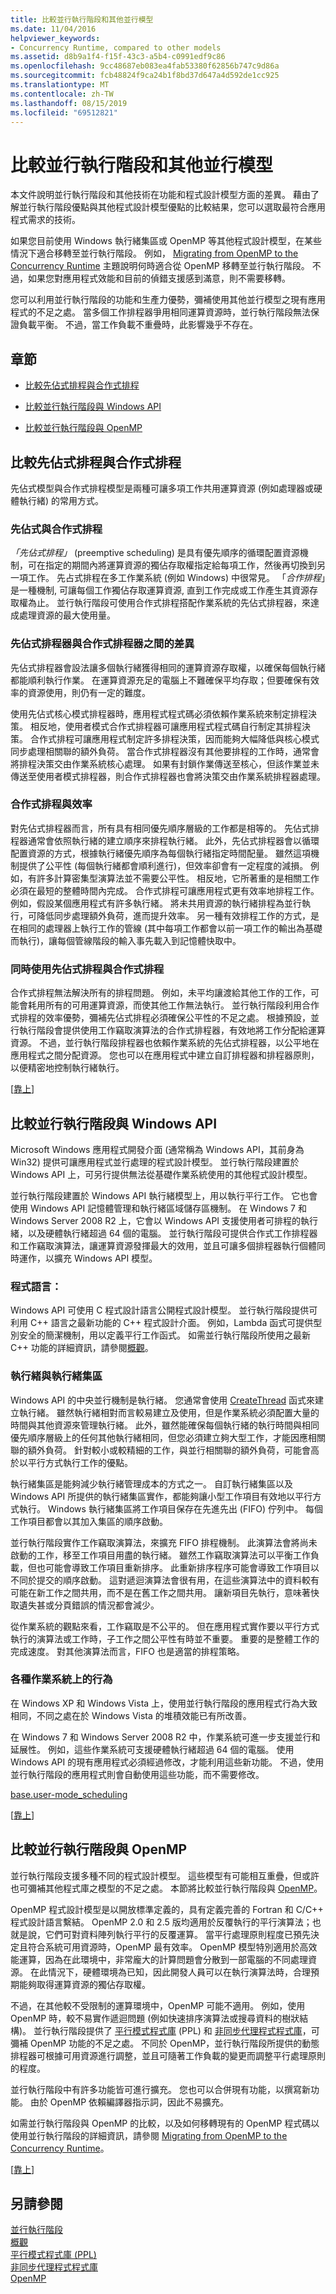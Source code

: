 ```yaml
---
title: 比較並行執行階段和其他並行模型
ms.date: 11/04/2016
helpviewer_keywords:
- Concurrency Runtime, compared to other models
ms.assetid: d8b9a1f4-f15f-43c3-a5b4-c0991edf9c86
ms.openlocfilehash: 9cc48687eb083ea4fab53380f62856b747c9d86a
ms.sourcegitcommit: fcb48824f9ca24b1f8bd37d647a4d592de1cc925
ms.translationtype: MT
ms.contentlocale: zh-TW
ms.lasthandoff: 08/15/2019
ms.locfileid: "69512821"
---
```

# <a name="comparing-the-concurrency-runtime-to-other-concurrency-models"></a>比較並行執行階段和其他並行模型

本文件說明並行執行階段和其他技術在功能和程式設計模型方面的差異。 藉由了解並行執行階段優點與其他程式設計模型優點的比較結果，您可以選取最符合應用程式需求的技術。

如果您目前使用 Windows 執行緒集區或 OpenMP 等其他程式設計模型，在某些情況下適合移轉至並行執行階段。 例如， [Migrating from OpenMP to the Concurrency Runtime](../../parallel/concrt/migrating-from-openmp-to-the-concurrency-runtime.md) 主題說明何時適合從 OpenMP 移轉至並行執行階段。 不過，如果您對應用程式效能和目前的偵錯支援感到滿意，則不需要移轉。

您可以利用並行執行階段的功能和生產力優勢，彌補使用其他並行模型之現有應用程式的不足之處。 當多個工作排程器爭用相同運算資源時，並行執行階段無法保證負載平衡。 不過，當工作負載不重疊時，此影響幾乎不存在。

##  <a name="top"></a> 章節

- [比較先佔式排程與合作式排程](#models)

- [比較並行執行階段與 Windows API](#winapi)

- [比較並行執行階段與 OpenMP](#openmp)

##  <a name="models"></a> 比較先佔式排程與合作式排程

先佔式模型與合作式排程模型是兩種可讓多項工作共用運算資源 (例如處理器或硬體執行緒) 的常用方式。

### <a name="preemptive-and-cooperative-scheduling"></a>先佔式與合作式排程

*「先佔式排程」* (preemptive scheduling) 是具有優先順序的循環配置資源機制，可在指定的期間內將運算資源的獨佔存取權指定給每項工作，然後再切換到另一項工作。 先占式排程在多工作業系統 (例如 Windows) 中很常見。 「*合作排程*」是一種機制, 可讓每個工作獨佔存取運算資源, 直到工作完成或工作產生其資源存取權為止。 並行執行階段可使用合作式排程搭配作業系統的先佔式排程器，來達成處理資源的最大使用量。

### <a name="differences-between-preemptive-and-cooperative-schedulers"></a>先佔式排程器與合作式排程器之間的差異

先佔式排程器會設法讓多個執行緒獲得相同的運算資源存取權，以確保每個執行緒都能順利執行作業。 在運算資源充足的電腦上不難確保平均存取；但要確保有效率的資源使用，則仍有一定的難度。

使用先佔式核心模式排程器時，應用程式程式碼必須依賴作業系統來制定排程決策。 相反地，使用者模式合作式排程器可讓應用程式程式碼自行制定其排程決策。 合作式排程可讓應用程式制定許多排程決策，因而能夠大幅降低與核心模式同步處理相關聯的額外負荷。 當合作式排程器沒有其他要排程的工作時，通常會將排程決策交由作業系統核心處理。 如果有封鎖作業傳送至核心，但該作業並未傳送至使用者模式排程器，則合作式排程器也會將決策交由作業系統排程器處理。

### <a name="cooperative-scheduling-and-efficiency"></a>合作式排程與效率

對先佔式排程器而言，所有具有相同優先順序層級的工作都是相等的。 先佔式排程器通常會依照執行緒的建立順序來排程執行緒。 此外，先佔式排程器會以循環配置資源的方式，根據執行緒優先順序為每個執行緒指定時間配量。 雖然這項機制提供了公平性 (每個執行緒都會順利進行)，但效率卻會有一定程度的減損。 例如，有許多計算密集型演算法並不需要公平性。 相反地，它所著重的是相關工作必須在最短的整體時間內完成。 合作式排程可讓應用程式更有效率地排程工作。 例如，假設某個應用程式有許多執行緒。 將未共用資源的執行緒排程為並行執行，可降低同步處理額外負荷，進而提升效率。 另一種有效排程工作的方式，是在相同的處理器上執行工作的管線 (其中每項工作都會以前一項工作的輸出為基礎而執行)，讓每個管線階段的輸入事先載入到記憶體快取中。

### <a name="using-preemptive-and-cooperative-scheduling-together"></a>同時使用先佔式排程與合作式排程

合作式排程無法解決所有的排程問題。 例如，未平均讓渡給其他工作的工作，可能會耗用所有的可用運算資源，而使其他工作無法執行。 並行執行階段利用合作式排程的效率優勢，彌補先佔式排程必須確保公平性的不足之處。 根據預設，並行執行階段會提供使用工作竊取演算法的合作式排程器，有效地將工作分配給運算資源。 不過，並行執行階段排程器也依賴作業系統的先佔式排程器，以公平地在應用程式之間分配資源。 您也可以在應用程式中建立自訂排程器和排程器原則，以便精密地控制執行緒執行。

[[靠上](#top)]

##  <a name="winapi"></a> 比較並行執行階段與 Windows API

Microsoft Windows 應用程式開發介面 (通常稱為 Windows API，其前身為 Win32) 提供可讓應用程式並行處理的程式設計模型。 並行執行階段建置於 Windows API 上，可另行提供無法從基礎作業系統使用的其他程式設計模型。

並行執行階段建置於 Windows API 執行緒模型上，用以執行平行工作。 它也會使用 Windows API 記憶體管理和執行緒區域儲存區機制。 在 Windows 7 和 Windows Server 2008 R2 上，它會以 Windows API 支援使用者可排程的執行緒，以及硬體執行緒超過 64 個的電腦。 並行執行階段可提供合作式工作排程器和工作竊取演算法，讓運算資源發揮最大的效用，並且可讓多個排程器執行個體同時運作，以擴充 Windows API 模型。

### <a name="programming-languages"></a>程式語言：

Windows API 可使用 C 程式設計語言公開程式設計模型。 並行執行階段提供可利用 C++ 語言之最新功能的 C++ 程式設計介面。 例如，Lambda 函式可提供型別安全的簡潔機制，用以定義平行工作函式。 如需並行執行階段所使用之最新 C++ 功能的詳細資訊，請參閱[概觀](../../parallel/concrt/asynchronous-message-blocks.md)。

### <a name="threads-and-thread-pools"></a>執行緒與執行緒集區

Windows API 的中央並行機制是執行緒。 您通常會使用 [CreateThread](/windows/win32/api/processthreadsapi/nf-processthreadsapi-createthread) 函式來建立執行緒。 雖然執行緒相對而言較易建立及使用，但是作業系統必須配置大量的時間與其他資源來管理執行緒。 此外，雖然能確保每個執行緒的執行時間與相同優先順序層級上的任何其他執行緒相同，但您必須建立夠大型工作，才能因應相關聯的額外負荷。 針對較小或較精細的工作，與並行相關聯的額外負荷，可能會高於以平行方式執行工作的優點。

執行緒集區是能夠減少執行緒管理成本的方式之一。 自訂執行緒集區以及 Windows API 所提供的執行緒集區實作，都能夠讓小型工作項目有效地以平行方式執行。 Windows 執行緒集區將工作項目保存在先進先出 (FIFO) 佇列中。 每個工作項目都會以其加入集區的順序啟動。

並行執行階段實作工作竊取演算法，來擴充 FIFO 排程機制。 此演算法會將尚未啟動的工作，移至工作項目用盡的執行緒。 雖然工作竊取演算法可以平衡工作負載，但也可能會導致工作項目重新排序。 此重新排序程序可能會導致工作項目以不同於提交的順序啟動。 這對遞迴演算法會很有用，在這些演算法中的資料較有可能在新工作之間共用，而不是在舊工作之間共用。 讓新項目先執行，意味著快取遺失甚或分頁錯誤的情況都會減少。

從作業系統的觀點來看，工作竊取是不公平的。 但在應用程式實作要以平行方式執行的演算法或工作時，子工作之間公平性有時並不重要。 重要的是整體工作的完成速度。 對其他演算法而言，FIFO 也是適當的排程策略。

### <a name="behavior-on-various-operating-systems"></a>各種作業系統上的行為

在 Windows XP 和 Windows Vista 上，使用並行執行階段的應用程式行為大致相同，不同之處在於 Windows Vista 的堆積效能已有所改善。

在 Windows 7 和 Windows Server 2008 R2 中，作業系統可進一步支援並行和延展性。 例如，這些作業系統可支援硬體執行緒超過 64 個的電腦。 使用 Windows API 的現有應用程式必須經過修改，才能利用這些新功能。 不過，使用並行執行階段的應用程式則會自動使用這些功能，而不需要修改。

[base.user-mode_scheduling](/windows/win32/procthread/user-mode-scheduling)

[[靠上](#top)]

##  <a name="openmp"></a> 比較並行執行階段與 OpenMP

並行執行階段支援多種不同的程式設計模型。 這些模型有可能相互重疊，但或許也可彌補其他程式庫之模型的不足之處。 本節將比較並行執行階段與 [OpenMP](../../parallel/concrt/comparing-the-concurrency-runtime-to-other-concurrency-models.md#openmp)。

OpenMP 程式設計模型是以開放標準定義的，具有定義完善的 Fortran 和 C/C++ 程式設計語言繫結。 OpenMP 2.0 和 2.5 版均適用於反覆執行的平行演算法；也就是說，它們可對資料陣列執行平行的反覆運算。 當平行處理原則程度已預先決定且符合系統可用資源時，OpenMP 最有效率。 OpenMP 模型特別適用於高效能運算，因為在此環境中，非常龐大的計算問題會分散到一部電腦的不同處理資源。 在此情況下，硬體環境為已知，因此開發人員可以在執行演算法時，合理預期能夠取得運算資源的獨佔存取權。

不過，在其他較不受限制的運算環境中，OpenMP 可能不適用。 例如，使用 OpenMP 時，較不易實作遞迴問題 (例如快速排序演算法或搜尋資料的樹狀結構)。 並行執行階段提供了 [平行模式程式庫](../../parallel/concrt/parallel-patterns-library-ppl.md) (PPL) 和 [非同步代理程式程式庫](../../parallel/concrt/asynchronous-agents-library.md)，可彌補 OpenMP 功能的不足之處。 不同於 OpenMP，並行執行階段所提供的動態排程器可根據可用資源進行調整，並且可隨著工作負載的變更而調整平行處理原則的程度。

並行執行階段中有許多功能皆可進行擴充。 您也可以合併現有功能，以撰寫新功能。 由於 OpenMP 依賴編譯器指示詞，因此不易擴充。

如需並行執行階段與 OpenMP 的比較，以及如何移轉現有的 OpenMP 程式碼以使用並行執行階段的詳細資訊，請參閱 [Migrating from OpenMP to the Concurrency Runtime](../../parallel/concrt/migrating-from-openmp-to-the-concurrency-runtime.md)。

[[靠上](#top)]

## <a name="see-also"></a>另請參閱

[並行執行階段](../../parallel/concrt/concurrency-runtime.md)<br/>
[概觀](../../parallel/concrt/asynchronous-message-blocks.md)<br/>
[平行模式程式庫 (PPL)](../../parallel/concrt/parallel-patterns-library-ppl.md)<br/>
[非同步代理程式程式庫](../../parallel/concrt/asynchronous-agents-library.md)<br/>
[OpenMP](../../parallel/concrt/comparing-the-concurrency-runtime-to-other-concurrency-models.md#openmp)
